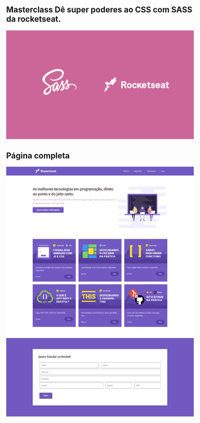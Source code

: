 ## Masterclass Dê super poderes ao CSS com SASS da rocketseat.

![thumbnail](.github/thumbnail.png)

## Página completa

![expand](.github/expand.png)

